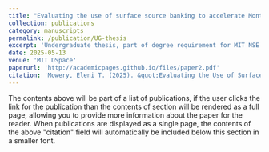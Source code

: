```yaml
---
title: "Evaluating the use of surface source banking to accelerate Monte Carlo transport simulations of far-field particle fluxes"
collection: publications
category: manuscripts
permalink: /publication/UG-thesis
excerpt: 'Undergraduate thesis, part of degree requirement for MIT NSE'
date: 2025-05-13
venue: 'MIT DSpace'
paperurl: 'http://academicpages.github.io/files/paper2.pdf'
citation: 'Mowery, Eleni T. (2025). &quot;Evaluating the Use of Surface Source Banking to Accelerate Monte Carlo Transport Simulations of Far-Field Particle Fluxes.&quot; <i>MIT Undergraduate Thesis</i>.'
---
```


The contents above will be part of a list of publications, if the user clicks the link for the publication than the contents of section will be rendered as a full page, allowing you to provide more information about the paper for the reader. When publications are displayed as a single page, the contents of the above "citation" field will automatically be included below this section in a smaller font.
